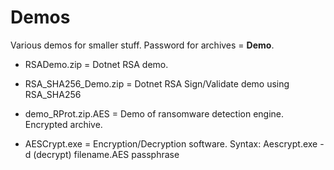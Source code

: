 # Demos
Various demos for smaller stuff. Password for archives = **Demo**.

* RSADemo.zip = Dotnet RSA demo.
* RSA_SHA256_Demo.zip = Dotnet RSA Sign/Validate demo using RSA_SHA256
* demo_RProt.zip.AES = Demo of ransomware detection engine. Encrypted archive.

* AESCrypt.exe = Encryption/Decryption software. Syntax: Aescrypt.exe -d (decrypt) filename.AES passphrase
